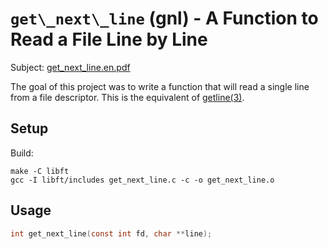 # `get\_next\_line` (gnl) - A Function to Read a File Line by Line

Subject: [get\_next\_line.en.pdf](get\_next\_line.en.pdf)

The goal of this project was to write a function that will read a single line
from a file descriptor. This is the equivalent of
[getline(3)](https://linux.die.net/man/3/getline).

## Setup

Build:

```
make -C libft
gcc -I libft/includes get_next_line.c -c -o get_next_line.o
```

## Usage

```c
int get_next_line(const int fd, char **line);
```
